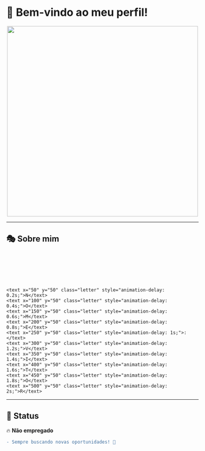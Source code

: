 # 🚀 Bem-vindo ao meu perfil!  

<div align="center">
  <img src="https://media.giphy.com/media/qgQUggAC3Pfv687qPC/giphy.gif" width="500px">
</div>

---

## 🎭 Sobre mim  

<svg width="100%" height="150" viewBox="0 0 1000 150" xmlns="http://www.w3.org/2000/svg">
    <style>
        .letter {
            font: bold 40px monospace;
            fill: #00ff00;
            animation: fall 1s ease-out forwards;
        }
        @keyframes fall {
            from { transform: translateY(-100px); opacity: 0; }
            to { transform: translateY(0); opacity: 1; }
        }
    </style>
    
    <text x="50" y="50" class="letter" style="animation-delay: 0.2s;">N</text>
    <text x="100" y="50" class="letter" style="animation-delay: 0.4s;">O</text>
    <text x="150" y="50" class="letter" style="animation-delay: 0.6s;">M</text>
    <text x="200" y="50" class="letter" style="animation-delay: 0.8s;">E</text>
    <text x="250" y="50" class="letter" style="animation-delay: 1s;">:</text>
    <text x="300" y="50" class="letter" style="animation-delay: 1.2s;">V</text>
    <text x="350" y="50" class="letter" style="animation-delay: 1.4s;">I</text>
    <text x="400" y="50" class="letter" style="animation-delay: 1.6s;">T</text>
    <text x="450" y="50" class="letter" style="animation-delay: 1.8s;">O</text>
    <text x="500" y="50" class="letter" style="animation-delay: 2s;">R</text>
</svg>

---

## 📌 Status  
🔥 **Não empregado**  

```diff
- Sempre buscando novas oportunidades! 🚀

